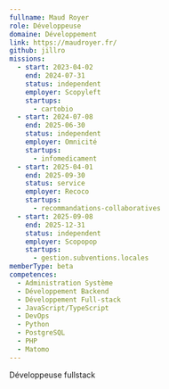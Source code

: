 ```yaml
---
fullname: Maud Royer
role: Développeuse
domaine: Développement
link: https://maudroyer.fr/
github: jillro
missions:
  - start: 2023-04-02
    end: 2024-07-31
    status: independent
    employer: Scopyleft
    startups:
      - cartobio
  - start: 2024-07-08
    end: 2025-06-30
    status: independent
    employer: Omnicité
    startups:
      - infomedicament
  - start: 2025-04-01
    end: 2025-09-30
    status: service
    employer: Recoco
    startups:
      - recommandations-collaboratives
  - start: 2025-09-08
    end: 2025-12-31
    status: independent
    employer: Scopopop
    startups:
      - gestion.subventions.locales
memberType: beta
competences:
  - Administration Système
  - Développement Backend
  - Développement Full-stack
  - JavaScript/TypeScript
  - DevOps
  - Python
  - PostgreSQL
  - PHP
  - Matomo
---
```

Développeuse fullstack